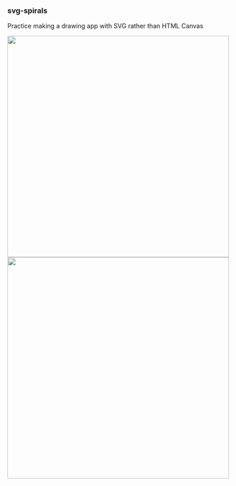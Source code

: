 ### svg-spirals
Practice making a drawing app with SVG rather than HTML Canvas

<img src="https://user-images.githubusercontent.com/11200619/35882511-5da7bc5e-0b7c-11e8-8a92-607cbb229f54.gif" width="500" />
<img src="https://user-images.githubusercontent.com/11200619/35882512-5dc2208a-0b7c-11e8-96aa-11b4347444f2.gif" width="500" />
